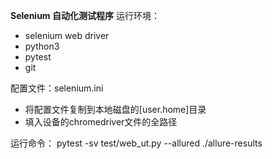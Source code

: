 **Selenium 自动化测试程序**
运行环境：
- selenium web driver
- python3
- pytest
- git

配置文件：selenium.ini
- 将配置文件复制到本地磁盘的[user.home]目录
- 填入设备的chromedriver文件的全路径

运行命令：
pytest -sv test/web_ut.py --allured ./allure-results